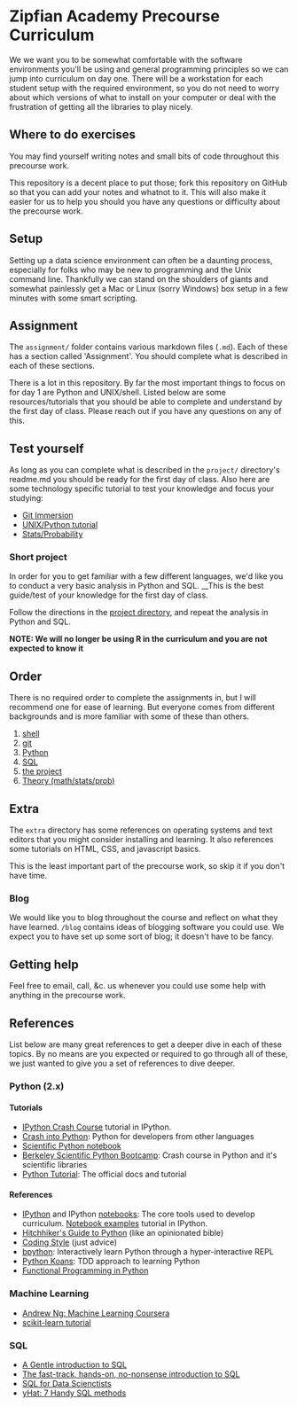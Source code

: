 # Zipfian Academy Precourse Curriculum

We we want you to be somewhat comfortable with the software environments you'll be using and general programming principles so we can jump into curriculum on day one.  There will be a workstation for each student setup with the required environment, so you do not need to worry about which versions of what to install on your computer or deal with the frustration of getting all the libraries to play nicely.

## Where to do exercises
You may find yourself writing notes and small bits of code throughout this precourse work.

This repository is a decent place to put those; fork this repository on GitHub so that you can add your notes and whatnot to it. This will also make it easier for us to help you should you have any questions or difficulty about the precourse work.

## Setup

Setting up a data science environment can often be a daunting process, especially for folks who may be new to programming and the Unix command line.  Thankfully we can stand on the shoulders of giants and somewhat painlessly get a Mac or Linux (sorry Windows) box setup in a few minutes with some smart scripting.

## Assignment

The `assignment/` folder contains various markdown files (`.md`).  Each of these has a section called 'Assignment'.  You should complete what is described in each of these sections.

There is a lot in this repository.  By far the most important things to focus on for day 1 are Python and UNIX/shell.  Listed below are some resources/tutorials that you should be able to complete and understand by the first day of class.  Please reach out if you have any questions on any of this.

## Test yourself

As long as you can complete what is described in the `project/` directory's readme.md you should be ready for the first day of class.  Also here are some technology specific tutorial to test your knowledge and focus your studying:

* [Git Immersion](http://gitimmersion.com/)
* [UNIX/Python tutorial](http://inst.eecs.berkeley.edu/~cs188/sp12/projects/tutorial/tutorial.html)
* [Stats/Probability](http://courses.washington.edu/css490/2012.Winter/lecture_slides/02_math_essentials.pdf)

### Short project

In order for you to get familiar with a few different languages,
we'd like you to conduct a very basic analysis in Python and SQL.  __This is the best guide/test of your knowledge for the first day of class.

Follow the directions in the [project directory](project/readme.md), and
repeat the analysis in Python and SQL.

__NOTE: We will no longer be using R in the curriculum and you are not expected to know it__

## Order

There is no required order to complete the assignments in, but I will recommend one for ease of learning.  But everyone comes from different backgrounds and is more familiar with some of these than others.

1. [shell](assignment/shell.md)
2. [git](assignment/git.md)
3. [Python](assigment/python.md)
4. [SQL](sql/readme.md)
5. [the project](project/readme.md)
5. [Theory (math/stats/prob)](assignment/theory.md)

## Extra

The `extra` directory has some references on operating systems and text editors that you might consider installing and learning. It also references some tutorials on HTML, CSS, and javascript basics.

This is the least important part of the precourse work, so skip it if you don't have time.

### Blog

We would like you to blog throughout the course and reflect on what they have learned. `/blog` contains ideas of blogging software you could use. We expect you to have set up some sort of blog; it doesn't have to be fancy.

## Getting help
Feel free to email, call, &c. us whenever you could use some help with anything in the precourse work.

## References

List below are many great references to get a deeper dive in each of these topics.  By no means are you expected or required to go through all of these, we just wanted to give you a set of references to dive deeper.

### Python (2.x)

#### Tutorials
* [IPython Crash Course](http://nbviewer.ipython.org/github/kialio/python-bootcamp/blob/master/DataFiles_and_Notebooks/04_IPythonNotebookIntroduction/ipython-tutor.ipynby) tutorial in IPython.
* [Crash into Python](http://stephensugden.com/crash_into_python/): Python for developers from other languages
* [Scientific Python notebook](http://nbviewer.ipython.org/gist/rpmuller/5920182)
* [Berkeley Scientific Python Bootcamp](http://register.pythonbootcamp.info/): Crash course in Python and it's scientific libraries
* [Python Tutorial](http://docs.python.org/2/tutorial/index.html): The official docs and tutorial

#### References
* [IPython](http://ipython.org/) and IPython [notebooks](http://ipython.org/notebook.html): The core tools used to develop curriculum. [Notebook examples](https://github.com/ipython/ipython/tree/master/examples/notebooks#a-collection-of-notebooks-for-using-ipython-effectively) tutorial in IPython.
* [Hitchhiker's Guide to Python](http://docs.python-guide.org/en/latest/) (like an opinionated bible) 
* [Coding Style](http://docs.python-guide.org/en/latest/writing/style/) (just advice)
* [bpython](http://bpython-interpreter.org/about/): Interactively learn Python through a hyper-interactive REPL 
* [Python Koans](https://bitbucket.org/gregmalcolm/python_koans): TDD approach to learning Python
* [Functional Programming in Python](https://github.com/kialio/python-bootcamp/raw/master/Lectures/07_AdvancedInteractions/day2_advanced_interactions.pdf)

### Machine Learning

* [Andrew Ng: Machine Learning Coursera](https://www.coursera.org/course/ml)
* [scikit-learn tutorial](http://scikit-learn.org/stable/tutorial/statistical_inference/supervised_learning.html)

### SQL

* [A Gentle introduction to SQL](https://github.com/zipfian/SQL-Tutorial)
* [The fast-track, hands-on, no-nonsense introduction to SQL](https://github.com/dserban/WebDevCourseMaterials/tree/master/1-intro-to-sql)
* [SQL for Data Scienctists](http://bensresearch.com/downloads/SQL.pdf)
* [yHat: 7 Handy SQL methods](http://blog.yhathq.com/posts/sql-for-data-scientists.html)